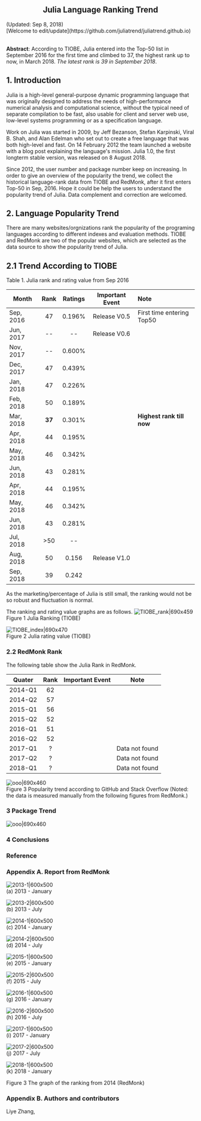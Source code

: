 <center><h2>Julia Language Ranking Trend</h2></center>
(Updated: Sep 8, 2018) <br>
[Welcome to edit/update](https://github.com/juliatrend/juliatrend.github.io) <br><br>

**Abstract**: According to TIOBE, Julia entered into the Top-50 list in September 2016 for the first time and climbed to 37, the highest rank up to now, in March 2018. *The latest rank is 39 in September 2018*.

## 1. Introduction

Julia is a high-level general-purpose dynamic programming language that was originally designed to address the needs of high-performance numerical analysis and computational science, without the typical need of separate compilation to be fast, also usable for client and server web use, low-level systems programming or as a specification language.

Work on Julia was started in 2009, by Jeff Bezanson, Stefan Karpinski, Viral B. Shah, and Alan Edelman who set out to create a free language that was both high-level and fast. On 14 February 2012 the team launched a website with a blog post explaining the language's mission. Julia 1.0, the first longterm stable version, was released on 8 August 2018.

Since 2012, the user number and package number keep on increasing. In order to give an overview of the popularity the trend, we collect the historical language-rank data from TIOBE and RedMonk, after it first enters Top-50 in Sep, 2016. Hope it could be help the users to understand the popularity trend of Julia. Data complement and correction are welcomed.

## 2. Language Popularity Trend

There are many websites/orgnizations rank the popularity of the programing languages according to different indexes and evaluation methods. TIOBE and RedMonk are two of the popular websites, which are selected as the data source to show the popularity trend of Julia.

## 2.1 Trend According to TIOBE

Table 1. Julia rank and rating value from Sep 2016

| Month                 | Rank                | Ratings             |   Important Event    |    Note                             |
| ---------------------  |:---------------:  | :----------------: | :-----------------:  | :-------------------------------- |
| Sep, 2016           | 47                    |   0.196%      |  Release V0.5  | First time entering Top50 |
| Jun, 2017           | --                    |   --          |  Release V0.6  |    |
| Nov, 2017           | --                    |   0.600%      |   |   |
| Dec, 2017           | 47                    |   0.439%      |   |   |
| Jan, 2018           | 47                    |   0.226%      |   |   |
| Feb, 2018           | 50                    |   0.189%      |   |   |
| Mar, 2018           | **37**                |   0.301%      |   | **Highest rank till now** |
| Apr, 2018           | 44                    |   0.195%      |   |    |
| May, 2018           | 46                    |   0.342%      |   |    |
| Jun, 2018           | 43                    |   0.281%      |   |    |
| Apr, 2018           | 44                    |   0.195%      |   |    |
| May, 2018           | 46                    |   0.342%      |   |    |
| Jun, 2018           | 43                    |   0.281%      |   |    |
| Jul, 2018           | >50                   |   --          |   |    |
| Aug, 2018           | 50                    |   0.156       | Release V1.0  |    |
| Sep, 2018           | 39                    |   0.242       |   |    |

As the marketing/percentage of Julia is still small, the ranking would not be so robust and fluctuation is normal.

The ranking and rating value graphs are as follows.
![TIOBE_rank|690x459](/figure/f1.PNG) <br>
Figure 1 Julia Ranking (TIOBE)

![TIOBE_index|690x470](/figure/f2.PNG) <br>
Figure 2 Julia rating value (TIOBE)


### 2.2 RedMonk Rank
The following table show the Julia Rank in RedMonk.

| Quater                 | Rank                |   Important Event    |  Note                |
| ---------------------  |:---------------:    | :-----------------:  | :-----------------:  |
|  2014-Q1               | 62                  |                         |    |   
|  2014-Q2               | 57                  |                         |    |   
|  2015-Q1               | 56                  |                         |    |   
|  2015-Q2               | 52                  |                         |    |   
|  2016-Q1               | 51                  |                         |    |   
|  2016-Q2               | 52                  |                         |    |   
|  2017-Q1               |  ?                  |                         |   Data not found  |   
|  2017-Q2               |  ?                  |                         |   Data not found  |   
|  2018-Q1               |  ?                  |                         |   Data not found  |   

![ooo|690x460](/figure/f3.PNG) <br>
Figure 3 Popularity trend according to GitHub and Stack Overflow
(Noted: the data is measured manually from the following figures from RedMonk.)

### 3 Package Trend


![ooo|690x460](/figure/f4.PNG) <br>

### 4 Conclusions

### Reference

### Appendix A. Report from RedMonk

![2013-1|600x500](/figure/13-Jan.png)  <br>
(a) 2013 - January

![2013-2|600x500](/figure/13-Jul.png) <br>
(b) 2013 - July

![2014-1|600x500](/figure/14-Jan.png) <br>
(c) 2014 - January

![2014-2|600x500](/figure/14-Jul.png) <br>
(d) 2014 - July

![2015-1|600x500](/figure/15-Jan.png) <br>
(e) 2015 - January

![2015-2|600x500](/figure/15-Jul.png) <br>
(f) 2015 - July

![2016-1|600x500](/figure/16-Jan.png) <br>
(g) 2016 - January

![2016-2|600x500](/figure/16-Jul.png) <br>
(h) 2016 - July

![2017-1|600x500](/figure/17-Jan.png) <br>
(i) 2017 - January

![2017-2|600x500](/figure/17-Jul.png)  <br>
(j) 2017 - July

![2018-1|600x500](/figure/18-Jan.png)  <br>
(k) 2018 - January

Figure 3 The graph of the ranking from 2014 (RedMonk)

### Appendix B. Authors and contributors
Liye Zhang,
